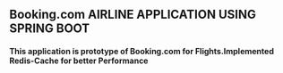 ## Booking.com  AIRLINE APPLICATION USING SPRING BOOT

#### This application is prototype of Booking.com for Flights.Implemented Redis-Cache for better Performance
